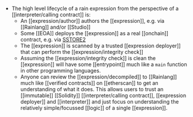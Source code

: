 - The high level lifecycle of a rain expression from the perspective of a [[interpreter/calling contract]] is:
	- An [[expression/author]] authors the [[expression]], e.g. via [[Rainlang]] and/or [[Studio]]
	- Some [[EOA]] deploys the [[expression]] as a real [[onchain]] contract, e.g. via [SSTORE2](https://github.com/0xsequence/sstore2)
	- The [[expression]] is scanned by a trusted [[expression deployer]] that can perform the [[expression/integrity check]]
	- Assuming the [[expression/integrity check]] is clean the [[expression]] will have some [[entrypoint]] much like a `main` function in other programming languages.
	- Anyone can review the [[expression/decompiled]] to [[Rainlang]] much like [[verified contracts]] on [[etherscan]] to get an understanding of what it does. This allows users to trust an [[immutable]] [[Solidity]] [[interpreter/calling contract]], [[expression deployer]] and [[interpreter]] and just focus on understanding the relatively simple/focussed [[logic]] of a single [[expression]].